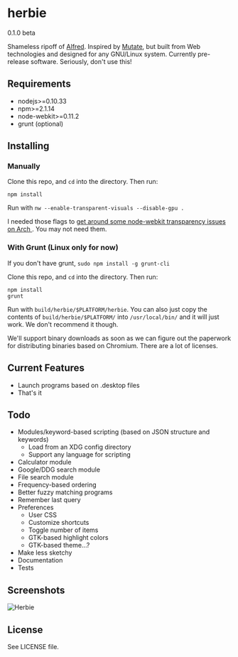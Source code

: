 herbie
======

0.1.0 beta

Shameless ripoff of [Alfred](http://www.alfredapp.com/). Inspired by
[Mutate](https://github.com/qdore/Mutate), but built from Web technologies and
designed for any GNU/Linux system. Currently pre-release software. Seriously,
don't use this!

Requirements
------------

* nodejs>=0.10.33
* npm>=2.1.14
* node-webkit>=0.11.2
* grunt (optional)

Installing
----------

### Manually

Clone this repo, and `cd` into the directory. Then run:

    npm install

Run with `nw --enable-transparent-visuals --disable-gpu .`

I needed those flags to [get around some node-webkit transparency issues on Arch
](https://github.com/rogerwang/node-webkit/issues/132#issuecomment-64943359).
You may not need them.

### With Grunt (Linux only for now)

If you don't have grunt, `sudo npm install -g grunt-cli`

Clone this repo, and `cd` into the directory. Then run:

    npm install
    grunt

Run with `build/herbie/$PLATFORM/herbie`. You can also just copy the contents of
`build/herbie/$PLATFORM/` into `/usr/local/bin/` and it will just work. We don't
recommend it though.

We'll support binary downloads as soon as we can figure out the paperwork for
distributing binaries based on Chromium. There are a lot of licenses.

Current Features
----------------

* Launch programs based on .desktop files
* That's it

Todo
----

* Modules/keyword-based scripting (based on JSON structure and keywords)
	* Load from an XDG config directory
	* Support any language for scripting
* Calculator module
* Google/DDG search module
* File search module
* Frequency-based ordering
* Better fuzzy matching programs
* Remember last query
* Preferences
	* User CSS
	* Customize shortcuts
	* Toggle number of items
	* GTK-based highlight colors
	* GTK-based theme...?
* Make less sketchy
* Documentation
* Tests

Screenshots
-----------

![Herbie](http://i.imgur.com/NDjVyrU.png)

License
-------

See LICENSE file.